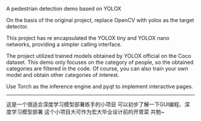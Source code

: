 A pedestrian detection demo based on YOLOX

On the basis of the original project, replace OpenCV with yolox as the target detector.

This project has re encapsulated the YOLOX tiny and YOLOX nano networks, providing a simpler calling interface.

The project utilized trained models obtained by YOLOX official on the Coco dataset. 
This demo only focuses on the category of people, so the obtained categories are filtered in the code. Of course, you can also train your own model and obtain other categories of interest.

Use Torch as the inference engine and pyqt to implement interactive pages.

------------------------------------------------------------------------------------

这是一个很适合深度学习模型部署练手的小项目
可以初步了解一下GUI编程、深度学习模型部署
这个小项目大可作为宏大毕业设计前的开胃菜
共勉~